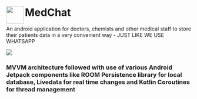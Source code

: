 # MedChat <a href="url"><img src="https://user-images.githubusercontent.com/53184162/110616811-fc327f00-81ba-11eb-9e7f-4351eafba08d.png" align="left" height="48" width="48" ></a>
An android application for doctors, chemists and other medical staff to store their patients data in a very convenient way - JUST LIKE WE USE WHATSAPP

<a href="url"><img src="https://user-images.githubusercontent.com/53184162/110615976-043def00-81ba-11eb-8dc3-6406333bc525.png" height = "auto" width ="auto" ></a>

### MVVM architecture followed with use of various Android Jetpack components like ROOM Persistence library for local database, Livedata for real time changes and Kotlin Coroutines for thread management
